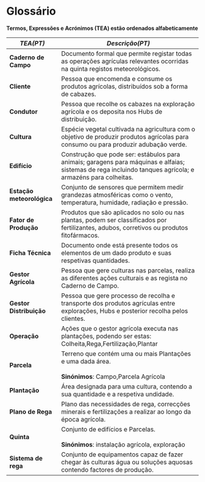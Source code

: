 # Glossário

**Termos, Expressões e Acrónimos (TEA) estão ordenados alfabeticamente**

| **_TEA(PT)_** | **_Descrição(PT)_** |
| --------------------------- | -------------------------------------------------------------------------------------------------------------------------------------------------------- |
| **Caderno de Campo**        |  Documento formal que permite registar todas as operações agrículas relevantes ocorridas na quinta registos meteorológicos.                              |
| **Cliente**                 |  Pessoa que encomenda e consume os produtos agrícolas, distribuídos sob a forma de cabazes.                                                              |
| **Condutor**                |  Pessoa que recolhe os cabazes na exploração agrícola e os deposita nos Hubs de distribuição.                                                            |
| **Cultura**                 |  Espécie vegetal cultivada na agricultura com o objetivo de produzir produtos agrícolas para consumo ou para produzir adubação verde.                    |
| **Edifício**                |  Construção que pode ser: estábulos para animais; garagens para máquinas e alfaias; sistemas de rega incluindo tanques agrícola; e armazéns para colheitas.|
| **Estação meteorológica**   |  Conjunto de sensores que permitem medir grandezas atmosféricas como o vento, temperatura, humidade, radiação e pressão.                                 |
| **Fator de Produção**       |  Produtos que são aplicados no solo ou nas plantas, podem ser classificados por fertilizantes, adubos, corretivos ou produtos fitofármacos.              |
| **Ficha Técnica**           |  Documento onde está presente todos os elementos de um dado produto e suas respetivas quantidades.                                                       |
| **Gestor Agrícola**         |  Pessoa que gere culturas nas parcelas, realiza as diferentes ações culturais e as regista no Caderno de Campo.                                          |
| **Gestor Distribuição**     |  Pessoa que gere processo de recolha e transporte dos produtos agrículas entre explorações, Hubs e posterior recolha pelos clientes.                     |
| **Operação**                |  Ações que o gestor agrícola executa nas plantações, podendo ser estas: Colheita,Rega,Fertilização,Plantar                                               |
| **Parcela**                 |  Terreno que contém uma ou mais Plantações e uma dada área.<br><br>**Sinónimos**: Campo,Parcela Agrícola                                                 |
| **Plantação**               |  Área designada para uma cultura, contendo a sua quantidade e a respetiva undidade.                                                                      |
| **Plano de Rega**           |  Plano das necessidades de rega, correcções minerais e fertilizações a realizar ao longo da época agrícola.                                              |
| **Quinta**                  |  Conjunto de edifícios e Parcelas.<br><br>**Sinónimos**: instalação agrícola, exploração                                                                 |
| **Sistema de rega**         |  Conjunto de equipamentos capaz de fazer chegar às culturas água ou soluções aquosas contendo factores de produção.                                      |

